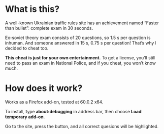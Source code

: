 # What is this?
A well-known Ukrainian traffic rules site has an achievement named “Faster than bullet”: complete exam in 30 seconds.

Ex-soviet theory exam consists of 20 questions, so 1.5 s per question is inhuman. And someone answered in 15 s, 0.75 s per question! That’s why I decided to cheat too.

**This cheat is just for your own entertainment.** To get a license, you’ll still need to pass an exam in National Police, and if you cheat, you won’t know much.

# How does it work?
Works as a Firefox add-on, tested at 60.0.2 x64.

To install, type **about:debugging** in address bar, then choose **Load temporary add-on**.

Go to the site, press the button, and all correct quesions will be highlighted.
